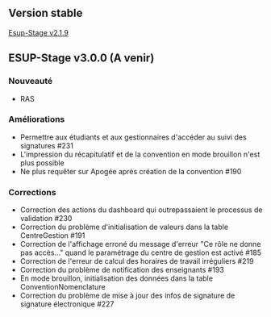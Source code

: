 ## Version stable
[Esup-Stage v2.1.9](https://github.com/EsupPortail/esup-stage/releases/tag/2.1.9)

## ESUP-Stage v3.0.0 (A venir)
### Nouveauté
- RAS

### Améliorations
- Permettre aux étudiants et aux gestionnaires d'accéder au suivi des signatures #231
- L'impression du récapitulatif et de la convention en mode brouillon n'est plus possible
- Ne plus requêter sur Apogée après création de la convention #190

### Corrections
- Correction des actions du dashboard qui outrepassaient le processus de validation #230
- Correction du problème d'initialisation de valeurs dans la table CentreGestion #191
- Correction de l'affichage erroné du message d'erreur "Ce rôle ne donne pas accès..." quand le paramétrage du centre de gestion est activé #185
- Correction de l'erreur de calcul des horaires de travail irréguliers #219
- Correction du problème de notification des enseignants #193
- En mode brouillon, initialisation des données dans la table ConventionNomenclature
- Correction du problème de mise à jour des infos de signature de signature électronique #227
